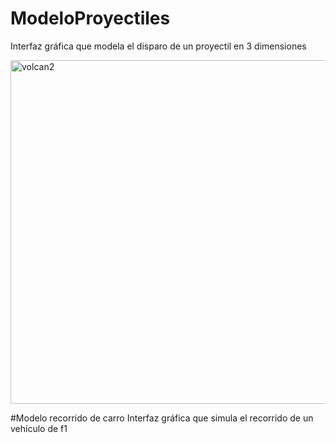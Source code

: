 # ModeloProyectiles
Interfaz gráfica que modela el disparo de un proyectil en 3 dimensiones

<img width="550" alt="volcan2" src="https://user-images.githubusercontent.com/109093534/198198103-f2072f5b-2e3e-4edb-80ec-e8575f88ad71.png">

#Modelo recorrido de carro
Interfaz gráfica que simula el recorrido de un vehículo de f1
